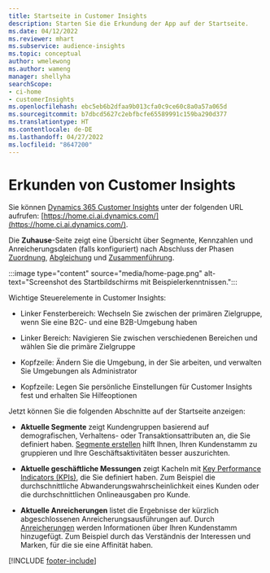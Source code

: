 ```yaml
---
title: Startseite in Customer Insights
description: Starten Sie die Erkundung der App auf der Startseite.
ms.date: 04/12/2022
ms.reviewer: mhart
ms.subservice: audience-insights
ms.topic: conceptual
author: wmelewong
ms.author: wameng
manager: shellyha
searchScope:
- ci-home
- customerInsights
ms.openlocfilehash: ebc5eb6b2dfaa9b013cfa0c9ce60c8a0a57a065d
ms.sourcegitcommit: b7dbcd5627c2ebfbcfe65589991c159ba290d377
ms.translationtype: HT
ms.contentlocale: de-DE
ms.lasthandoff: 04/27/2022
ms.locfileid: "8647200"
---
```

# <a name="explore-customer-insights"></a>Erkunden von Customer Insights

Sie können [Dynamics 365 Customer Insights](https://home.ci.ai.dynamics.com/) unter der folgenden URL aufrufen: [https://home.ci.ai.dynamics.com/](https://home.ci.ai.dynamics.com/).

Die **Zuhause**-Seite zeigt eine Übersicht über Segmente, Kennzahlen und Anreicherungsdaten (falls konfiguriert) nach Abschluss der Phasen [Zuordnung](map-entities.md), [Abgleichung](match-entities.md) und [Zusammenführung](merge-entities.md).

:::image type="content" source="media/home-page.png" alt-text="Screenshot des Startbildschirms mit Beispielerkenntnissen.":::

Wichtige Steuerelemente in Customer Insights:

- Linker Fensterbereich: Wechseln Sie zwischen der primären Zielgruppe, wenn Sie eine B2C- und eine B2B-Umgebung haben

- Linker Bereich: Navigieren Sie zwischen verschiedenen Bereichen und wählen Sie die primäre Zielgruppe

- Kopfzeile: Ändern Sie die Umgebung, in der Sie arbeiten, und verwalten Sie Umgebungen als Administrator

- Kopfzeile: Legen Sie persönliche Einstellungen für Customer Insights fest und erhalten Sie Hilfeoptionen

Jetzt können Sie die folgenden Abschnitte auf der Startseite anzeigen:

- **Aktuelle Segmente** zeigt Kundengruppen basierend auf demografischen, Verhaltens- oder Transaktionsattributen an, die Sie definiert haben. [Segmente erstellen](segments.md) hilft Ihnen, Ihren Kundenstamm zu gruppieren und Ihre Geschäftsaktivitäten besser auszurichten.

- **Aktuelle geschäftliche Messungen** zeigt Kacheln mit [Key Performance Indicators (KPIs)](measures.md), die Sie definiert haben. Zum Beispiel die durchschnittliche Abwanderungswahrscheinlichkeit eines Kunden oder die durchschnittlichen Onlineausgaben pro Kunde.

- **Aktuelle Anreicherungen** listet die Ergebnisse der kürzlich abgeschlossenen Anreicherungsausführungen auf. Durch [Anreicherungen](enrichment-hub.md) werden Informationen über Ihren Kundenstamm hinzugefügt. Zum Beispiel durch das Verständnis der Interessen und Marken, für die sie eine Affinität haben.


[!INCLUDE [footer-include](includes/footer-banner.md)]
